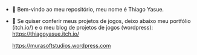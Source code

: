 - 🗻 Bem-vindo ao meu repositório, meu nome é Thiago Yasue.
- 🗼 Se quiser conferir meus projetos de jogos, deixo abaixo meu portfólio (itch.io/) e o meu blog de projetos de jogos (wordpress):
      https://thiagoyasue.itch.io/

     https://murasoftstudios.wordpress.com
